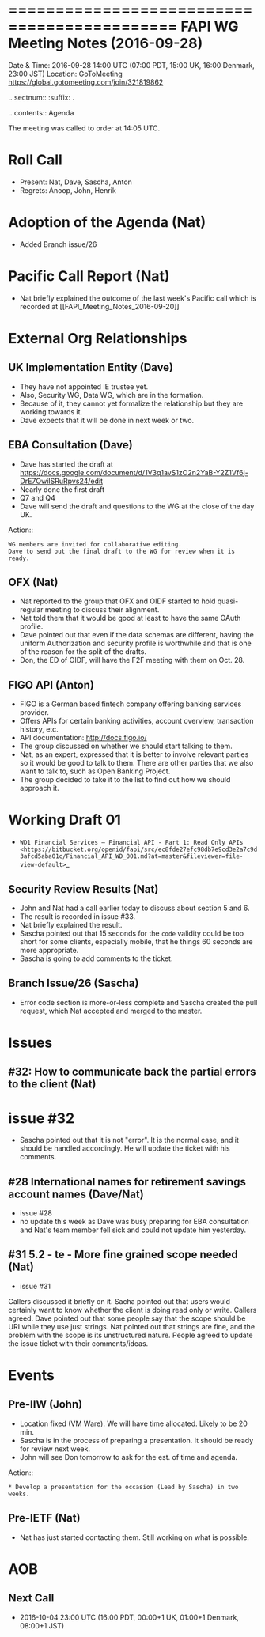============================================
FAPI WG Meeting Notes (2016-09-28)
============================================
Date & Time: 2016-09-28 14:00 UTC
    (07:00 PDT, 15:00 UK, 16:00 Denmark, 23:00 JST)
Location: GoToMeeting https://global.gotomeeting.com/join/321819862

.. sectnum::
   :suffix: .


.. contents:: Agenda

The meeting was called to order at 14:05 UTC. 

Roll Call
=============
* Present: Nat, Dave, Sascha, Anton
* Regrets: Anoop, John, Henrik

Adoption of the Agenda (Nat)
===============================
* Added Branch issue/26

Pacific Call Report (Nat)
===============================
* Nat briefly explained the outcome of the last week's Pacific call 
  which is recorded at [[FAPI_Meeting_Notes_2016-09-20]]

External Org Relationships 
=============================

UK Implementation Entity (Dave)
-------------------------------
* They have not appointed IE trustee yet. 
* Also, Security WG, Data WG, which are in the formation. 
* Because of it, they cannot yet formalize the relationship but they are working towards it. 
* Dave expects that it will be done in next week or two. 

EBA Consultation (Dave)
----------------------------
* Dave has started the draft at https://docs.google.com/document/d/1V3q1avS1zO2n2YaB-Y2Z1Vf6j-DrE7OwiISRuRpvs24/edit
* Nearly done the first draft
* Q7 and Q4
* Dave will send the draft and questions to the WG at the close of the day UK. 

Action:: 

    WG members are invited for collaborative editing. 
    Dave to send out the final draft to the WG for review when it is ready. 

    
OFX (Nat)
--------------------
* Nat reported to the group that OFX and OIDF started to hold quasi-regular meeting to discuss their alignment. 
* Nat told them that it would be good at least to have the same OAuth profile. 
* Dave pointed out that even if the data schemas are different, having the uniform Authorization and security 
  profile is worthwhile and that is one of the reason for the split of the drafts. 
* Don, the ED of OIDF, will have the F2F meeting with them on Oct. 28. 

FIGO API (Anton)
-------------------
* FIGO is a German based fintech company offering banking services provider. 
* Offers APIs for certain banking activities, account overview, transaction history, etc. 
* API documentation: http://docs.figo.io/
* The group discussed on whether we should start talking to them. 
* Nat, as an expert, expressed that it is better to involve relevant parties so it would be good to talk to them. 
  There are other parties that we also want to talk to, such as Open Banking Project. 
* The group decided to take it to the list to find out how we should approach it. 

Working Draft 01
===================

* `WD1 Financial Services – Financial API - Part 1: Read Only APIs <https://bitbucket.org/openid/fapi/src/ec8fde27efc98db7e9cd3e2a7c9d3afcd5aba01c/Financial_API_WD_001.md?at=master&fileviewer=file-view-default>`_   

Security Review Results (Nat)
--------------------------------
* John and Nat had a call earlier today to discuss about section 5 and 6. 
* The result is recorded in issue #33. 
* Nat briefly explained the result. 
* Sascha pointed out that 15 seconds for the `code` validity could be too short for some clients, especially mobile, 
  that he things 60 seconds are more appropriate. 
* Sascha is going to add comments to the ticket. 


Branch Issue/26 (Sascha)
------------------------------
* Error code section is more-or-less complete and Sascha created the pull request, 
  which Nat accepted and merged to the master. 

Issues 
=========================

#32: How to communicate back the partial errors to the client (Nat)
----------------------------------------------------------------------------
# issue #32
* Sascha pointed out that it is not "error". It is the normal case, and 
  it should be handled accordingly. He will update the ticket with his comments. 

#28 International names for retirement savings account names (Dave/Nat)
-----------------------------------------------------------------------------
* issue #28
* no update this week as Dave was busy preparing for EBA consultation and Nat's 
  team member fell sick and could not update him yesterday. 


#31 5.2 - te - More fine grained scope needed (Nat)
----------------------------------------------------
* issue #31 

Callers discussed it briefly on it. 
Sacha pointed out that users would certainly want to know whether the client is doing read only or write. 
Callers agreed. 
Dave pointed out that some people say that the scope should be URI while they use just strings. 
Nat pointed out that strings are fine, and the problem with the scope is its unstructured nature. 
People agreed to update the issue ticket with their comments/ideas. 

Events
=============
Pre-IIW (John)
----------------
* Location fixed (VM Ware). We will have time allocated. Likely to be 20 min. 
* Sascha is in the process of preparing a presentation. It should be ready for review next week. 
* John will see Don tomorrow to ask for the est. of time and agenda. 

Action::

    * Develop a presentation for the occasion (Lead by Sascha) in two weeks. 

Pre-IETF (Nat)
-----------------
* Nat has just started contacting them. Still working on what is possible. 

AOB
========

Next Call
----------
* 2016-10-04 23:00 UTC
    (16:00 PDT, 00:00+1 UK, 01:00+1 Denmark, 08:00+1 JST)

